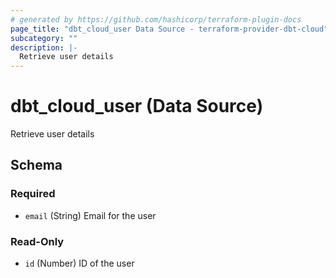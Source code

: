 ```yaml
---
# generated by https://github.com/hashicorp/terraform-plugin-docs
page_title: "dbt_cloud_user Data Source - terraform-provider-dbt-cloud"
subcategory: ""
description: |-
  Retrieve user details
---
```


# dbt_cloud_user (Data Source)

Retrieve user details



<!-- schema generated by tfplugindocs -->
## Schema

### Required

- `email` (String) Email for the user

### Read-Only

- `id` (Number) ID of the user



